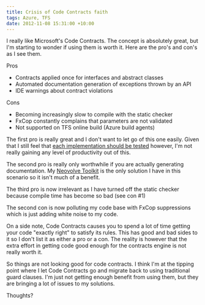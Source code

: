 ```yaml
---
title: Crisis of Code Contracts faith
tags: Azure, TFS
date: 2012-11-08 15:31:00 +10:00
---
```


I really like Microsoft's Code Contracts. The concept is absolutely great, but I'm starting to wonder if using them is worth it. Here are the pro's and con's as I see them.

<!--more-->

Pros

* Contracts applied once for interfaces and abstract classes
* Automated documentation generation of exceptions thrown by an API
* IDE warnings about contract violations

Cons

* Becoming increasingly slow to compile with the static checker
* FxCop constantly complains that parameters are not validated
* Not supported on TFS online build (Azure build agents)

The first pro is really great and I don't want to let go of this one easily. Given that I still feel that [each implementation should be tested][0] however, I'm not really gaining any level of productivity out of this.

The second pro is really only worthwhile if you are actually generating documentation. My [Neovolve Toolkit][1] is the only solution I have in this scenario so it isn't much of a benefit.

The third pro is now irrelevant as I have turned off the static checker because compile time has become so bad (see con #1)

The second con is now polluting my code base with FxCop suppressions which is just adding white noise to my code.

On a side note, Code Contracts causes you to spend a lot of time getting your code "exactly right" to satisfy its rules. This has good and bad sides to it so I don't list it as either a pro or a con. The reality is however that the extra effort in getting code good enough for the contracts engine is not really worth it.

So things are not looking good for code contracts. I think I'm at the tipping point where I let Code Contracts go and migrate back to using traditional guard clauses. I'm just not getting enough benefit from using them, but they are bringing a lot of issues to my solutions.

Thoughts?

[0]: /2012/03/20/should-code-contracts-be-tested/
[1]: http://neovolve.codeplex.com/releases/view/53499

